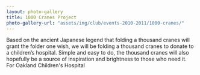 ```yaml
---
layout: photo-gallery
title: 1000 Cranes Project
photo-gallery-url: "assets/img/club/events-2010-2011/1000-cranes/"
---
```

Based on the ancient Japanese legend that folding a thousand cranes will grant the folder one wish, we will be folding a thousand cranes to donate to a children’s hospital. Simple and easy to do, the thousand cranes will also hopefully be a source of inspiration and brightness to those who need it. For Oakland Children's Hospital
